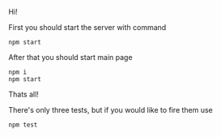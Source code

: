 Hi!

First you should start the server with command
```
npm start
```

After that you should start main page
```
npm i 
npm start
```
Thats all!

There's only three tests, but if you would like to fire them use
```
npm test
```
